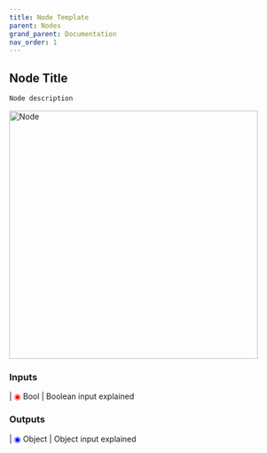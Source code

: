 ```yaml
---
title: Node Template
parent: Nodes
grand_parent: Documentation
nav_order: 1
---
```


## Node Title

```markdown
Node description
```

<img src="https://cdn.discordapp.com/attachments/875515865540472842/959110032589467778/unknown.png" alt="Node" width="448"/>

### Inputs

| <a style="color:red;">◉ </a> Bool          | Boolean input explained

### Outputs

| <a style="color:blue;">◉ </a> Object       | Object input explained
